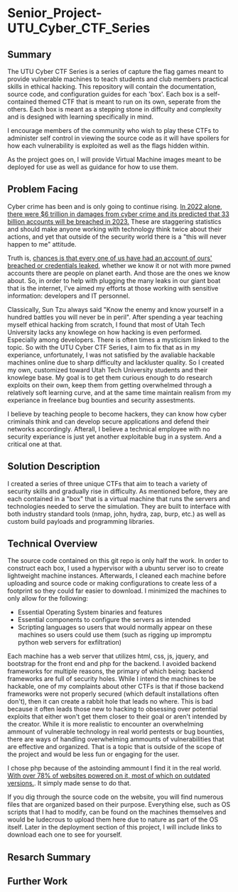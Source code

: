 # Senior_Project-UTU_Cyber_CTF_Series

## Summary

The UTU Cyber CTF Series is a series of capture the flag games meant to provide vulnerable machines to teach students and club members practical skills in ethical hacking. This repository will contain the documentation, source code, and configuration guides for each 'box'. Each box is a self-contained themed CTF that is meant to run on its own, seperate from the others. Each box is meant as a stepping stone in diffculty and complexity and is designed with learning specifically in mind.

I encourage members of the community who wish to play these CTFs to administer self control in viewing the source code as it will have spoilers for how each vulnerability is exploited as well as the flags hidden within.

As the project goes on, I will provide Virtual Machine images meant to be deployed for use as well as guidance for how to use them.

## Problem Facing

Cyber crime has been and is only going to continue rising. [In 2022 alone, there were $6 trillion in damages from cyber crime and its predicted that 33 billion accounts will be breached in 2023.](https://www.getastra.com/blog/security-audit/cyber-crime-statistics/#:~:text=General%20Cyber%20Crime%20Statistics%201%20%246%20trillion%20%E2%80%93,earns%20cybercriminals%20%241.5%20trillion%20every%20year.%20More%20items) These are staggering statistics and should make anyone working with technology think twice about their actions, and yet that outside of the security world there is a "this will never happen to me" attitude. 

Truth is, [chances is that every one of us have had an account of ours' breached or credentials leaked](https://haveibeenpwned.com/), whether we know it or not with more pwned accounts there are people on planet earth. And those are the ones we know about. So, in order to help with plugging the many leaks in our giant boat that is the internet, I've aimed my efforts at those working with sensitive information: developers and IT personnel.

Classically, Sun Tzu always said "Know the enemy and know yourself in a hundred battles you will never be in peril". After spending a year teaching myself ethical hacking from scratch, I found that most of Utah Tech University lacks any knowlege on how hacking is even performed. Especially among developers. There is often times a mysticism linked to the topic. So with the UTU Cyber CTF Series, I aim to fix that as in my experiance, unfortunately, I was not satisfied by the avaliable hackable machines online due to sharp difficulty and lackluster quality. So I created my own, customized toward Utah Tech University students and their knowlege base. My goal is to get them curious enough to do research exploits on their own, keep them from getting overwhelmed through a relatively soft learning curve, and at the same time maintain realism from my experiance in freelance bug bounties and security assestments.

I believe by teaching people to become hackers, they can know how cyber criminals think and can develop secure applications and defend their networks accordingly. Afterall, I believe a technical employee with no security experiance is just yet another exploitable bug in a system. And a critical one at that.

## Solution Description

I created a series of three unique CTFs that aim to teach a variety of security skills and gradually rise in difficulty. As mentioned before, they are each contained in a "box" that is a virtual machine that runs the servers and technologies needed to serve the simulation. They are built to interface with both industry standard tools (nmap, john, hydra, zap, burp, etc.) as well as custom build payloads and programming libraries. 

## Technical Overview

The source code contained on this git repo is only half the work. In order to construct each box, I used a hypervisor with a ubuntu server iso to create lightweight machine instances. Afterwards, I cleaned each machine before uploading and source code or making configurations to create less of a footprint so they could far easier to download. I minimized the machines to only allow for the following:

- Essential Operating System binaries and features
- Essential components to configure the servers as intended
- Scripting languages so users that would normally appear on these machines so users could use them (such as rigging up impromptu python web servers for exfiltration)

Each machine has a web server that utilizes html, css, js, jquery, and bootstrap for the front end and php for the backend. I avoided backend frameworks for multiple reasons, the primary of which being: backend frameworks are full of security holes. While I intend the machines to be hackable, one of my complaints about other CTFs is that if those backend frameworks were not properly secured (which default installations often don't), then it can create a rabbit hole that leads no where. This is bad because it often leads those new to hacking to obsessing over potential exploits that either won't get them closer to their goal or aren't intended by the creator. While it is more realistic to encounter an overwhelming ammount of vulnerable technology in real world pentests or bug bounties, there are ways of handling overwhelming ammounts of vulnerabilities that are effective and organized. That is a topic that is outside of the scope of the project and would be less fun or engaging for the user.

I chose php because of the astoinding ammount I find it in the real world. [With over 78% of websites powered on it, most of which on outdated versions.](https://haydenjames.io/78-of-the-web-powered-by-php-1-on-php-8/). It simply made sense to do that.

If you dig through the source code on the website, you will find numerous files that are organized based on their purpose. Everything else, such as OS scripts that I had to modify, can be found on the machines themselves and would be ludecrous to upload them here due to nature as part of the OS itself. Later in the deployment section of this project, I will include links to download each one to see for yourself.

## Resarch Summary

## Further Work

